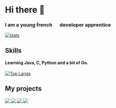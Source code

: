 # Hi there 👋
### I am a young french <img src="https://media0.giphy.com/media/x8r9ko36SAFSoMnFN1/giphy.gif?cid=790b7611659a542c656387ad297081e84810a66d8a897c0a&rid=giphy.gif&ct=g" width="17" height="12"> developer apprentice<br />

[![stats](https://github-readme-stats-nine-tau-54.vercel.app/api?username=TheoM-e&show_icons=true&count_private=true&include_all_commits=true&theme=nord&hide=contribs&border_radius=15&show_owner=true)](https://github.com/TheoM-e/)<br />

## Skills
#### Learning Java, C, Python and a bit of Go.

[![Top Langs](https://github-readme-stats-nine-tau-54.vercel.app/api/top-langs/?username=TheoM-e&layout=compact&theme=nord&border_radius=15&hide=html)](https://github.com/TheoM-e/)

## My projects

<a href="https://github.com/TheoM-e/gym-tool">
  <img align="center" src="https://github-readme-stats-nine-tau-54.vercel.app/api/pin/?username=TheoM-e&repo=gym-tool&show_owner=true&theme=nord&border_radius=15" />
</a>
<a href="https://github.com/TheoM-e/Piscine42">
  <img align="center" src="https://github-readme-stats.vercel.app/api/pin/?username=TheoM-e&repo=Piscine42&show_owner=true&theme=nord&border_radius=15" />
</a>
<a href="https://github.com/TheoM-e/All-42-subject">
  <img align="center" src="https://github-readme-stats.vercel.app/api/pin/?username=TheoM-e&repo=All-42-subject&show_owner=true&theme=nord&border_radius=15">
</a>
<a href="https://github.com/TheoM-e/BingoMC">
  <img align="center" src="https://github-readme-stats.vercel.app/api/pin/?username=TheoM-e&repo=BingoMC&show_owner=true&theme=nord&border_radius=15">
</a>
